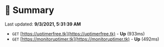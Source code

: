 # 📖 Summary
Last updated: **9/3/2021, 5:31:39 AM**

- `GET` [https://uptimerfree.tk](https://uptimerfree.tk) - **Up** (933ms)
- `GET` [https://monitoruptimer.tk](https://monitoruptimer.tk) - **Up** (492ms)
